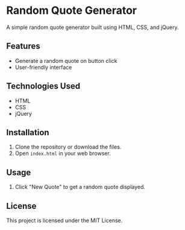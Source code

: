 # Random Quote Generator

A simple random quote generator built using HTML, CSS, and jQuery.

## Features

- Generate a random quote on button click
- User-friendly interface

## Technologies Used

- HTML
- CSS
- jQuery

## Installation

1. Clone the repository or download the files.
2. Open `index.html` in your web browser.

## Usage

1. Click "New Quote" to get a random quote displayed.

## License

This project is licensed under the MIT License.

